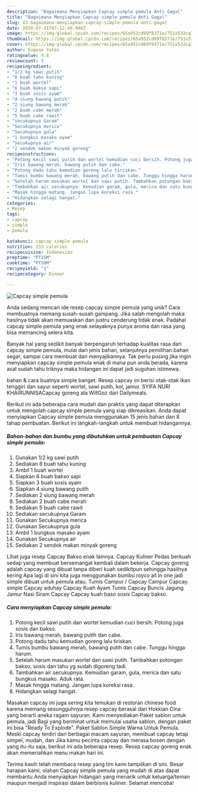 ```yaml
---
description: "Bagaimana Menyiapkan Capcay simple pemula Anti Gagal"
title: "Bagaimana Menyiapkan Capcay simple pemula Anti Gagal"
slug: 43-bagaimana-menyiapkan-capcay-simple-pemula-anti-gagal
date: 2020-07-31T07:12:49.946Z
image: https://img-global.cpcdn.com/recipes/65a952cd69f8371e/751x532cq70/capcay-simple-pemula-foto-resep-utama.jpg
thumbnail: https://img-global.cpcdn.com/recipes/65a952cd69f8371e/751x532cq70/capcay-simple-pemula-foto-resep-utama.jpg
cover: https://img-global.cpcdn.com/recipes/65a952cd69f8371e/751x532cq70/capcay-simple-pemula-foto-resep-utama.jpg
author: Eugene Yates
ratingvalue: 4.8
reviewcount: 3
recipeingredient:
- "1/2 kg sawi putih"
- "8 buah tahu kuning"
- "1 buah wortel"
- "6 buah bakso sapi"
- "3 buah sosis ayam"
- "4 siung bawang putih"
- "2 siung bawang merah"
- "2 buah cabe merah"
- "5 buah cabe rawit"
- "secukupnya Garam"
- "Secukupnya merica"
- "Secukupnya gula"
- "1 bungkus masako ayam"
- "Secukupnya air"
- "2 sendok makan minyak goreng"
recipeinstructions:
- "Potong kecil sawi putih dan wortel kemudian cuci bersih. Potong juga sosis dan bakso."
- "Iris bawang merah, bawang putih dan cabe."
- "Potong dadu tahu kemudian goreng lalu tiriskan."
- "Tumis bumbu bawang merah, bawang putih dan cabe. Tunggu hingga harum."
- "Setelah harum masukan wortel dan sawi putih. Tambahkan potongan bakso, sosis dan tahu yg sudah digoreng tadi."
- "Tambahkan air secukupnya. Kemudian garam, gula, merica dan satu bungkus masako. Aduk rata."
- "Masak hingga matang. Jangan lupa koreksi rasa."
- "Hidangkan selagi hangat."
categories:
- Resep
tags:
- capcay
- simple
- pemula

katakunci: capcay simple pemula 
nutrition: 233 calories
recipecuisine: Indonesian
preptime: "PT15M"
cooktime: "PT59M"
recipeyield: "1"
recipecategory: Dinner

---
```



![Capcay simple pemula](https://img-global.cpcdn.com/recipes/65a952cd69f8371e/751x532cq70/capcay-simple-pemula-foto-resep-utama.jpg)

Anda sedang mencari ide resep capcay simple pemula yang unik? Cara membuatnya memang susah-susah gampang. Jika salah mengolah maka hasilnya tidak akan memuaskan dan justru cenderung tidak enak. Padahal capcay simple pemula yang enak selayaknya punya aroma dan rasa yang bisa memancing selera kita.

Banyak hal yang sedikit banyak berpengaruh terhadap kualitas rasa dari capcay simple pemula, mulai dari jenis bahan, selanjutnya pemilihan bahan segar, sampai cara membuat dan menyajikannya. Tak perlu pusing jika ingin menyiapkan capcay simple pemula enak di mana pun anda berada, karena asal sudah tahu triknya maka hidangan ini dapat jadi suguhan istimewa.

bahan &amp; cara buatnya simple banget. Resep capcay ini berisi otak-otak ikan tenggiri dan sayur seperti wortel, sawi putih, kol, jamur. SYIFA NURI KHAIRUNNISACapcay goreng ala WillGoz dari Dailymeals.


Berikut ini ada beberapa cara mudah dan praktis yang dapat diterapkan untuk mengolah capcay simple pemula yang siap dikreasikan. Anda dapat menyiapkan Capcay simple pemula menggunakan 15 jenis bahan dan 8 tahap pembuatan. Berikut ini langkah-langkah untuk membuat hidangannya.

<!--inarticleads1-->

##### Bahan-bahan dan bumbu yang dibutuhkan untuk pembuatan Capcay simple pemula:

1. Gunakan 1/2 kg sawi putih
1. Sediakan 8 buah tahu kuning
1. Ambil 1 buah wortel
1. Siapkan 6 buah bakso sapi
1. Siapkan 3 buah sosis ayam
1. Siapkan 4 siung bawang putih
1. Sediakan 2 siung bawang merah
1. Sediakan 2 buah cabe merah
1. Sediakan 5 buah cabe rawit
1. Sediakan secukupnya Garam
1. Gunakan Secukupnya merica
1. Gunakan Secukupnya gula
1. Ambil 1 bungkus masako ayam
1. Gunakan Secukupnya air
1. Sediakan 2 sendok makan minyak goreng


Lihat juga resep Capcay Bakso enak lainnya. Capcay Kuliner Pedas berkuah sedap yang membuat bersemangat kembali dalam bekerja. Capcay goreng adalah capcay yang dibuat tanpa diberi kuah sedikitpun sehingga hasilnya kering Apa lagi di sini kita juga menggunakan bumbu royco all in one jadi simple dibuat untuk pemula atau. Tumis Campur / Capcay Campur Capcay simple Capcay aduhay Capcay Kuah Ayam Tumis Capcay Buncis Jagung Jamur Nasi Siram Capcay Capcay kuah baso sosis Capcay bakso. 

<!--inarticleads2-->

##### Cara menyiapkan Capcay simple pemula:

1. Potong kecil sawi putih dan wortel kemudian cuci bersih. Potong juga sosis dan bakso.
1. Iris bawang merah, bawang putih dan cabe.
1. Potong dadu tahu kemudian goreng lalu tiriskan.
1. Tumis bumbu bawang merah, bawang putih dan cabe. Tunggu hingga harum.
1. Setelah harum masukan wortel dan sawi putih. Tambahkan potongan bakso, sosis dan tahu yg sudah digoreng tadi.
1. Tambahkan air secukupnya. Kemudian garam, gula, merica dan satu bungkus masako. Aduk rata.
1. Masak hingga matang. Jangan lupa koreksi rasa.
1. Hidangkan selagi hangat.


Masakan capcay ini juga sering kita temukan di restoran chinese food karena memang sesungguhnya resep capcay berasal dari Hokkian Cina yang berarti aneka ragam sayuran. Kami menyediakan Paket sablon untuk pemula, jadi Bagi yang berminat untuk memulai usaha sablon, dengan paket ini bisa &#34;Ready To Explode&#34;. Paket Sablon Simple Warna Untuk Pemula. Meski capcay terdiri dari berbagai macam sayuran, membuat capcay tetap simpel, mudah, dan Jika kamu pecinta capcay dan merasa bosen dengan yang itu-itu saja, berikut ini ada beberapa resep. Resep capcay goreng enak akan memeriahkan menu makan hari ini. 

Terima kasih telah membaca resep yang tim kami tampilkan di sini. Besar harapan kami, olahan Capcay simple pemula yang mudah di atas dapat membantu Anda menyiapkan hidangan yang menarik untuk keluarga/teman maupun menjadi inspirasi dalam berbisnis kuliner. Selamat mencoba!
